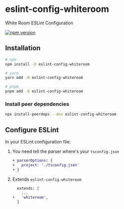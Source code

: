 # eslint-config-whiteroom

White Room ESLint Configuration

[![npm version](https://badge.fury.io/js/eslint-config-whiteroom.svg)](https://badge.fury.io/js/eslint-config-whiteroom)

## Installation

```bash
# npm
npm install -D eslint-config-whiteroom

# yarn
yarn add -D eslint-config-whiteroom

# pnpm
pnpm add -D eslint-config-whiteroom
```

### Install peer dependencies
```bash
npx install-peerdeps --dev eslint-config-whiteroom
```

## Configure ESLint

In your ESLint configuration file:

1. You need tell the parser where's your `tsconfig.json`

   ```diff
   + parserOptions: {
   +   project: './tsconfig.json'
   + }
   ```

2. Extends `eslint-config-whiteroom`

   ```diff
     extends: [
       ...
   +   'whiteroom',
     ]
   ```
